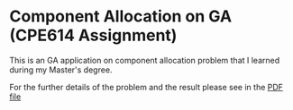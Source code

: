 # Component Allocation on GA (CPE614 Assignment)
This is an GA application on component allocation problem that I learned during my Master's degree.

For the further details of the problem and the result please see in the [PDF file](https://github.com/spicydog/CPE614-component-allocation-ga/blob/origin/Presentation.pdf)
